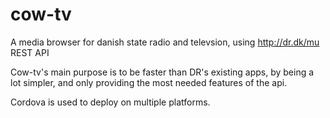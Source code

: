 # cow-tv
A media browser for danish state radio and televsion, using http://dr.dk/mu REST API

Cow-tv's main purpose is to be faster than DR's existing apps, by being a lot simpler, and only providing the most needed features of the api.

Cordova is used to deploy on multiple platforms.
